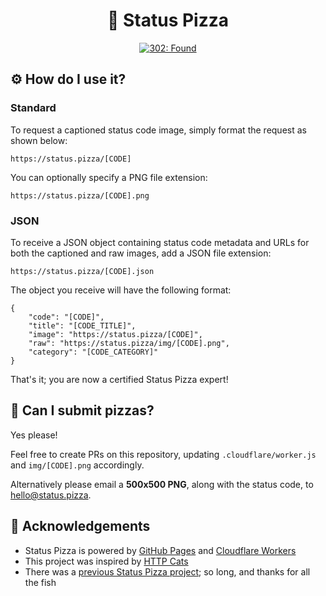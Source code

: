 <div align="center">
<h1>🍕 Status Pizza</h1>

[![302: Found](https://status.pizza/302.png)](https://status.pizza)
</div>

## ⚙️ How do I use it?

### Standard

To request a captioned status code image, simply format the request as shown below:

`https://status.pizza/[CODE]`

You can optionally specify a PNG file extension:

`https://status.pizza/[CODE].png`

### JSON

To receive a JSON object containing status code metadata and URLs for both the captioned and raw images, add a JSON file extension:

`https://status.pizza/[CODE].json`

The object you receive will have the following format:

```
{
	"code": "[CODE]",
	"title": "[CODE_TITLE]",
	"image": "https://status.pizza/[CODE]",
	"raw": "https://status.pizza/img/[CODE].png",
	"category": "[CODE_CATEGORY]"
}
```

That\'s it; you are now a certified Status Pizza expert!

## 📮 Can I submit pizzas?

Yes please!

Feel free to create PRs on this repository, updating `.cloudflare/worker.js` and `img/[CODE].png` accordingly.

Alternatively please email a **500x500 PNG**, along with the status code, to [hello@status.pizza](mailto:hello@status.pizza).

## 🙌 Acknowledgements

- Status Pizza is powered by [GitHub Pages](https://pages.github.com/) and [Cloudflare Workers](https://workers.cloudflare.com/)
- This project was inspired by [HTTP Cats](https://http.cat)
- There was a [previous Status Pizza project](https://github.com/cmrnh/status.pizza); so long, and thanks for all the fish
